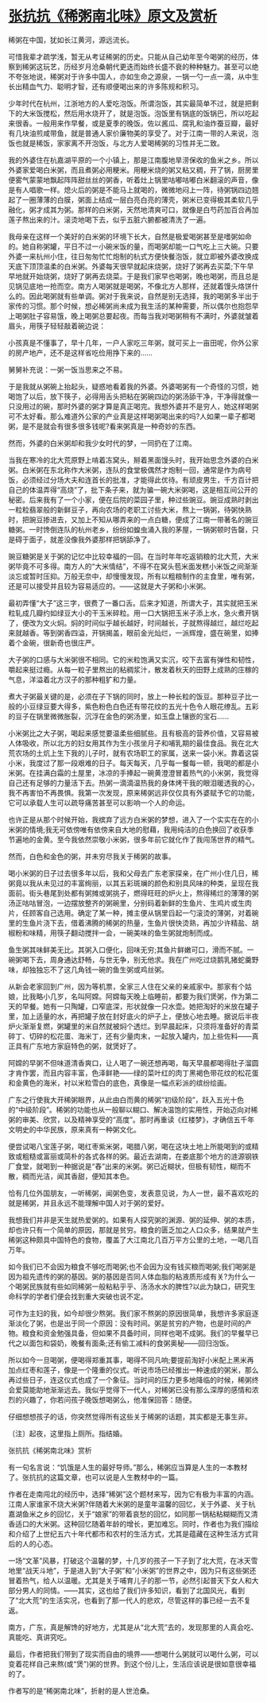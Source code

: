 # [张抗抗《稀粥南北味》原文及赏析](https://www.vrrw.net/wx/10761.html)

稀粥在中国，犹如长江黄河，源远流长。

可惜我辈才疏学浅，暂无从考证稀粥的历史。只能从自己幼年至今喝粥的经历，体察到稀粥这玩艺，历经岁月沧桑朝代更迭而始终长盛不衰的种种魅力。甚至可以绝不夸张地说，稀粥对于许多中国人，亦如生命之源泉，一锅一勺一点一滴，从中生长出精血气力、聪明才智，还有顺便喝出来的许多陈规和积习。

少年时代在杭州，江浙地方的人爱吃泡饭。所谓泡饭，其实最简单不过，就是把剩下的大米饭搅松，然后用水烧开了，就是泡饭。泡饭里有锅底的饭锅巴，所以吃起来很香。一般用来作早餐，或是夏季的晚饭。佐以酱瓜、腐乳和油炸蚕豆瓣，最好有几块油煎咸带鱼，就是普通人家价廉物美的享受了。对于江南一带的人来说，泡饭也就是稀饭，家家离不开泡饭，与北方人爱喝稀粥的习性并无二致。

我的外婆住在杭嘉湖平原的一个小镇上，那是江南腹地旱涝保收的鱼米之乡。所以外婆家爱喝白米粥，而且煮粥必用粳米。用粳米烧的粥又粘又稠，开了锅，厨房里便雾气蒙蒙地飘起阵阵甜丝丝的粥香，听着灶上锅里咕嘟咕嘟白米翻滚的声音，像是有人唱歌一样。熄火后的粥是不能马上就喝的，微微地闷上一阵，待粥锅四边翘起了一圈薄薄的白膜，粥面上结成一层白亮白亮的薄壳，粥米已变得极其柔软几乎融化，粥才成其为粥。那样的白米粥，天然地清爽可口，就像是白芍药加百合再加莲子熬出来的汁。滚烫地喝下去，似乎五脏六腑都被清洗了一遍。



我母亲在这样一个美好的白米粥的环境下长大，自然是极爱喝粥甚至是嗜粥如命的。她自称粥罐，平日不过一小碗米饭的量，而喝粥却能一口气吃上三大碗。只要外婆一来杭州小住，往日匆匆忙忙炮制的杭式方便快餐泡饭，就立即被外婆改换成天底下顶顶温柔的白米粥。外婆每天很早就起床烧粥，烧好了粥再去买菜;下午早早地就开始烧粥，烧好了粥再去烧菜。于是我们家早也喝粥，晚也喝粥，而且总是见锅见底地一抢而空。南方人喝粥就是喝粥，不像北方人那样，还就着馒头烙饼什么的。因此喝粥就有些单调。粥对于我来说，自然是别无选择，我的喝粥多半出于家传的习惯。那个时候，想必稀粥尚未成为我生活的某种需要，所以偶尔也抱怨早上喝粥肚子容易饿，晚上喝粥总要起夜。而每当我对喝粥稍有不满时，外婆就皱着眉头，用筷子轻轻敲着碗边说：

小孩真是不懂事了，早十几年，一户人家吃三年粥，就可买上一亩田呢，你外公家的房产地产，还不是这样省吃俭用挣下来的……

舅舅补充说：一粥一饭当思来之不易。

于是我就从粥碗上抬起头，疑惑地看着我的外婆。外婆喝粥有一个奇怪的习惯，她喝饱了以后，放下筷子，必得用舌头把粘在粥碗四边的粥汤舔干净，干净得就像一只没用过的碗，那时外婆的粥才算是真正喝完。我想外婆并不是穷人，她这样喝粥可不太好看。那么难道外公家的产业真是这样喝粥喝出来的吗?人如果一辈子都喝粥，是不是就会有很多很多钱呢?看来粥真是一种奇妙的东西。

然而，外婆的白米粥却和我少女时代的梦，一同扔在了江南。

当我在寒冷的北大荒原野上啃着冻窝头，掰着黑面馒头时，我开始思念外婆的白米粥。白米粥在东北称作大米粥，连队的食堂极偶然才炮制一回，通常是作为病号饭，必须经过分场大夫和连首长的批准，才能得此优待。有顽皮男生，千方百计把自己的体温弄得“高烧”了，批下条子来，就为骗一碗大米粥喝，这是相互间公开的秘密。后来我有了一个小家，便在后院的菜园子里，种过些豌豆。豌豆成熟时剥出一粒粒翡翠般的新鲜豆子，再向农场的老职工讨些大米，熬上一锅粥，待粥快熟时，把豌豆掺进去，又加上不知从哪弄来的一点白糖，便成了江南一带著名的豌豆糖粥。一时馋倒连队的杭州老乡，纷纷如蝗虫涌入我的茅屋，一锅粥顿时告罄，只是碍于面子，就差没像我外婆那样把锅舔净了。

豌豆糖粥是关于粥的记忆中比较幸福的一回。在当时年年吃返销粮的北大荒，大米粥毕竟不可多得。南方人的“大米情结”，不得不在窝头苞米面发糕小米饭之间渐渐淡忘或暂时压抑。万般无奈中，却慢慢发现，所有以粗粮制作的主食里，唯有粥，还是可以接受并且较为容易适应的。——这就是大子粥和小米粥。

最初弄懂“大子”这三字，很费了一番口舌。后来才知道，所谓大子，其实就把玉米粒轧成几瓣约如绿豆大小的干玉米碎粒。用一口大锅把玉米子添上水，急火煮开锅了，便改为文火焖。焖的时间似乎越长越好，时间越长，子就熬得越烂，越烂吃起来就越香。等到粥香四溢，开锅揭盖，眼前金光灿烂，一派辉煌，盛在碗里，如捧着个金碗，很新奇也很庄严。

大子粥的口感与大米粥很不相同。它的米粒饱满又实沉，咬下去富有弹性和韧性，嚼起来挺过瘾。从每一粒子里熬出的粘稠浆汁，散发着秋天的田野上成熟的庄稼的气息，洋溢着北方汉子的那种粗犷和力量。

煮大子粥最关键的是，必须在子下锅的同时，放上一种长粒的饭豆。那种豆子比一般的小豆绿豆要大得多，紫色粉色白色还有带花纹的五光十色令人眼花缭乱。五彩的豆子在锅里微微胀裂，沉浮在金色的粥汤里，如玉盘上镶嵌的宝石……

小米粥比之大子粥，喝起来感觉要温柔些细腻些。且有极高的营养价值，又容易被人体吸收，所以北方的妇女用其作为生小孩坐月子和哺乳期的最佳食品。我在北大荒农场的土炕上生下我的儿子时，就有农场职工的家属，送来一袋小米。靠着这袋小米，我度过了那一段艰难的日子。每天每天，几乎每一餐每一顿，我喝的都是小米粥。在挂满白霜的土屋里，冰凉的手捧起一碗黄澄澄冒着热气的小米粥，我觉得自己还有足够的力量活下去。热粥一滴滴温热我的身体烤干我的眼泪暖透我的心，我不再害怕不再畏惧。我第一次发现，原来稀粥远非仅仅具有外婆赋予它的功能，它可以承载人生可以疏导痛苦甚至可以影响一个人的命运。

也许正是从那个时候开始，我摈弃了远方白米粥的梦想，进入了一个实实在在的小米粥的情境;我无可依傍唯有依傍来自大地的慰藉，我用纯洁的白色换回了收获季节遍地的金黄。至今我依然崇敬小米粥，很多年前它就化作了我闯荡世界的精气。

然而，白色和金色的粥，并未穷尽我关于稀粥的故事。

喝小米粥的日子过去很多年以后，我和父母去广东老家探亲，在广州小住几日，稀粥竟以我从未见过的丰富绚丽，以其五彩斑斓的颜色和别具风味的种类，呈现在我面前。街头巷尾到处都有粥摊或粥挑子，燃得旺旺的炉火上，熬得稀烂的薄薄的粥汤正咕咕冒泡，一边摆放整齐的粥碗里，分别码着新鲜的生鱼片、生鸡片或生肉片，任顾客自己选用。确定了某一种，摊主便从锅里舀起一勺滚烫的薄粥，对着碗里的生鱼片浇下去，借着沸腾的稀粥的热量，生鱼片很快烫熟，再加少许精盐、胡椒粉和味精，用筷子翻动搅拌一会，一碗美味的鱼生粥就炮制而成。

鱼生粥其味鲜美无比。其粥入口便化，回味无穷;其鱼片鲜嫩可口，滑而不腻。一碗粥喝下去，周身通达舒畅，与世无争，别无他求。我在广州吃过烧鹅乳猪蛇羹野味，却独独忘不了这几角钱一碗的鱼生粥或鸡丝粥。

从新会老家回到广州，因为等机票，全家三人住在父亲的亲戚家中。那家有个姑娘，比我略小几岁，名叫阿嫦。阿嫦每天晚上临睡前，都要为我们煲粥，作为第二天的早餐。她有一只陶罐，口窄底深，形状就像一只水壶。她把淘好的米放在罐子里，加上适量的水，再把罐子放在封好底火的炉子上，便放心地去睡。据说后半夜炉火渐渐复燃，粥罐里的米自然就被焖个透烂。到早晨起床，只须将准备好的青菜碎丁、切碎的松花蛋、海米丁，还有少量肉末，一起放入罐内，加上些佐料——真正具有广东地方家庭特色的粥，就煲好了。

阿嫦的早粥不但味道清香爽口，让人喝了一碗还想再喝，每天早晨都喝得肚子溜圆才肯作罢，而且内容丰富，色泽鲜艳——绿的菜叶红的肉丁黑褐色带花纹的松花蛋和金黄色的海米，衬以米粒雪白的底色，真像是一幅点彩派的缤纷绘画。

广东之行使我大开稀粥眼界，从此由白而黄的稀粥“初级阶段”，跃入五光十色的“中级阶段”。稀粥的功能也从一般聊以糊口、解决温饱的实用性，开始迈向对稀粥的审美、欣赏，以及精神享受的“高度”。那时再重读《红楼梦》，才确信五千年文明史的中华民族，原来真有一种粥文化。

便尝试喝八宝莲子粥，喝红枣紫米粥，喝腊八粥，喝在这块土地上所能喝到的或精致或粗糙或富丽或简朴的各式各样的粥。最近去湖南，在娄底那个地方的涟源钢铁厂食堂，就喝到一种据说是“舂”出来的米粥。粥已近糊状，但极有韧性，糊而不散，稠而光洁，闻其香甜，便知其本色。

恰有几位外国朋友，一听稀粥，闻粥色变，发表意见说，为人一世，最不喜欢吃的就是稀粥，并且永远不能理解中国人对于粥的爱好。

我想我们并非是天生就热爱粥的。如果有人探究粥的渊源、粥的延伸、粥的本质，却也许只有一个简单的原因，那就是贫穷。粮食的匮乏加之人口众多，结果就产生稀粥这种颇具中国特色的食物，覆盖了大江南北几百万平方公里的土地，一喝几百万年。

如今我们已不会因为粮食不够吃而喝粥;也不会因为没有钱买粮而喝粥;我们喝粥是因为祖先遗传的粥的基因。粥的基因是否同人体血脂的粘液质形成有关?为什么一个喝粥民族就有些如同稀粥一般粘粘乎乎、汤汤水水的脾性?以此为缺口，研究生命科学的学者们便会找到重大突破也说不定。

可作为主妇的我，如今却很少熬粥。我们家不熬粥的原因很简单，我想许多家庭逐渐淡化了粥，也是出于同一个原因：没有时间。粥是贫穷的产物，也是时间的产物。粮食和资金勉强具备，但如果不具备时间，同样也喝不成粥。我们的早餐早已代之以面包和袋奶，晚餐有面条;还有偷工减料的食粥奥秘——回归泡饭。

所以如今一旦喝粥，便喝得郑重其事，喝得不同凡响;要提前淘好小米配上黑米再加点红枣和莲子，像是一个隆重的仪式。听说市场已经推出一种速成的粥米，那么再过些日子，连这仪式也成了一个象征。当时间的压力更多地降临的时候，稀粥终会爱莫能助地渐渐远去。我似乎觉得下一代人，对稀粥已没有那么深厚的感情和浓烈的兴趣了，你若问孩子晚饭想喝粥么，他准保回答：随便。

仔细想想孩子的话，你突然觉得所有这些关于稀粥的话题，其实都是无事生非。

〔注〕起夜，这里指上厕所。指结婚。

张抗抗《稀粥南北味》赏析

有一句名言说：“饥饿是人生的最好导师。”那么，稀粥应当算是人生的一本教材了。张抗抗的这篇文章，也可以说是人生教材中的一篇。

作者在走南闯北的经历中，选择“稀粥”这个题材来写，因为它有极为丰富的内涵。江南人家谁家不烧大米粥?伴随着大米粥的是童年温馨的回忆，关于外婆、关于杭嘉湖鱼米之乡的回忆，关于“娘家”的带着哀愁的回忆，如同那一锅粘粘糊糊而又清香适口的大米粥。这种回忆随着年龄的增长，更加难忘。同时，作者也为我们描绘和介绍了上世纪五六十年代都市和农村的生活方式，尤其是蕴藏在这种生活方式背后的人的心态。

一场“文革”风暴，打破这个温馨的梦，十几岁的孩子一下子到了北大荒，在冰天雪地里“战天斗地”，于是进入到“大子粥”和“小米粥”的世界之中，因为只有这些粥还冒着热气，给人以温暖。尤其是关于哺育儿子的那一节，必然引起普天下女人和大部分男人的同情。——其实，这也给了我们许多知识，看到了北国风光，看到了“北大荒”的生活实况，也看到了那一代人的悲欢，尽管这样的事已经一去不复返。

南方，广东，真是解馋的好地方，尤其是从“北大荒”去的，发现那里的人真会吃、真能吃、真讲究吃。

最后，作者把我们带到了现实而自由的境界——想喝什么粥就可以喝什么粥，可以变着花样自己来熬(或“煲”)粥的世界。到这个份儿上，生活应该说是很如意很幸福的了。

作者写的是“稀粥南北味”，折射的是人世沧桑。

